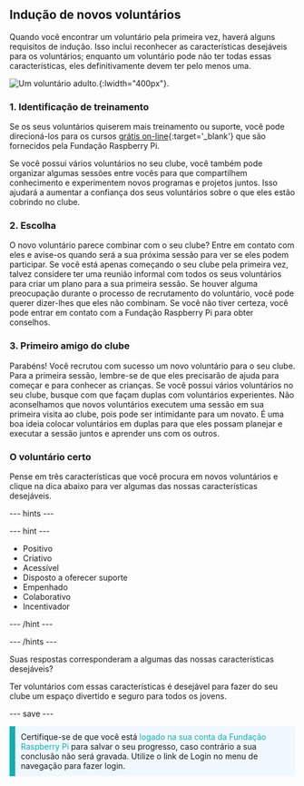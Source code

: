 ## Indução de novos voluntários

Quando você encontrar um voluntário pela primeira vez, haverá alguns requisitos de indução. Isso inclui reconhecer as características desejáveis para os voluntários; enquanto um voluntário pode não ter todas essas características, eles definitivamente devem ter pelo menos uma.

![Um voluntário adulto.](Safeguarding_Course_Assets_V2_Image31280x1933.png){:lwidth="400px"}.
### 1. Identificação de treinamento

Se os seus voluntários quiserem mais treinamento ou suporte, você pode direcioná-los para os cursos [grátis on-line](https://www.futurelearn.com/partners/raspberry-pi){:target='_blank'} que são fornecidos pela Fundação Raspberry Pi.

Se você possui vários voluntários no seu clube, você também pode organizar algumas sessões entre vocês para que compartilhem conhecimento e experimentem novos programas e projetos juntos. Isso ajudará a aumentar a confiança dos seus voluntários sobre o que eles estão cobrindo no clube.

### 2. Escolha

O novo voluntário parece combinar com o seu clube? Entre em contato com eles e avise-os quando será a sua próxima sessão para ver se eles podem participar. Se você está apenas começando o seu clube pela primeira vez, talvez considere ter uma reunião informal com todos os seus voluntários para criar um plano para a sua primeira sessão. Se houver alguma preocupação durante o processo de recrutamento do voluntário, você pode querer dizer-lhes que eles não combinam. Se você não tiver certeza, você pode entrar em contato com a Fundação Raspberry Pi para obter conselhos.

### 3. Primeiro amigo do clube

Parabéns! Você recrutou com sucesso um novo voluntário para o seu clube. Para a primeira sessão, lembre-se de que eles precisarão de ajuda para começar e para conhecer as crianças. Se você possui vários voluntários no seu clube, busque com que façam duplas com voluntários experientes. Não aconselhamos que novos voluntários executem uma sessão em sua primeira visita ao clube, pois pode ser intimidante para um novato. É uma boa ideia colocar voluntários em duplas para que eles possam planejar e executar a sessão juntos e aprender uns com os outros.

### O voluntário certo

Pense em três características que você procura em novos voluntários e clique na dica abaixo para ver algumas das nossas características desejáveis.

--- hints ---

--- hint ---

* Positivo
* Criativo
* Acessível
* Disposto a oferecer suporte
* Empenhado
* Colaborativo
* Incentivador

--- /hint ---

--- /hints ---

Suas respostas corresponderam a algumas das nossas características desejáveis?

Ter voluntários com essas características é desejável para fazer do seu clube um espaço divertido e seguro para todos os jovens.

--- save ---

<p style="border-left: solid; border-width:10px; border-color: #0faeb0; background-color: aliceblue; padding: 10px;">
Certifique-se de que você está <span style="color: #0faeb0">logado na sua conta da Fundação Raspberry Pi </span> para salvar o seu progresso, caso contrário a sua conclusão não será gravada. Utilize o link de Login no menu de navegação para fazer login.
</p>
